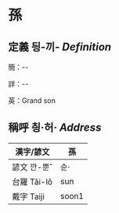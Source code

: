 # 孫
## 定義 딍-끼- _Definition_
簡：--

詳：--

英：Grand son

## 稱呼 칑·허· _Address_

漢字/諺文 | 孫
--- | ---
諺文 깐-뿐ˆ | 순·
台羅 Tâi-lô | sun
戴字 Taiji | soon1


